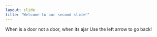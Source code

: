 ```yaml
---
layout: slide
title: "Welcome to our second slide!"
---
```

When is a door not a door, when its ajar
Use the left arrow to go back!
